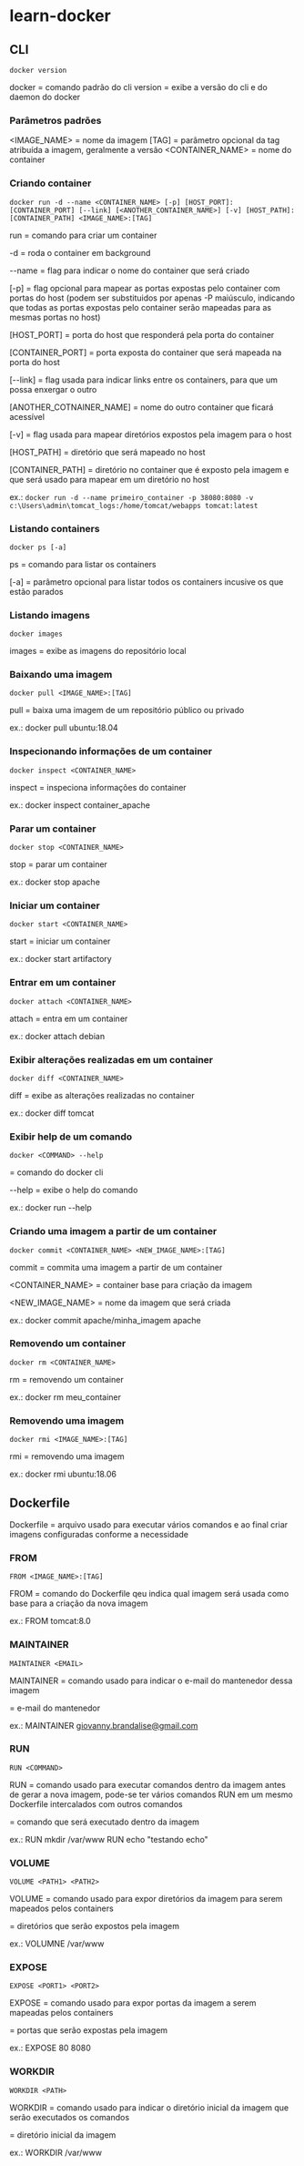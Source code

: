 # learn-docker

## CLI
`docker version`

docker = comando padrão do cli
version = exibe a versão do cli e do daemon do docker

### Parâmetros padrões

<IMAGE_NAME> = nome da imagem
[TAG] = parâmetro opcional da tag atribuída a imagem, geralmente a versão
<CONTAINER_NAME> = nome do container

### Criando container
`docker run -d --name <CONTAINER_NAME> [-p] [HOST_PORT]:[CONTAINER_PORT] [--link] [<ANOTHER_CONTAINER_NAME>] [-v] [HOST_PATH]:[CONTAINER_PATH] <IMAGE_NAME>:[TAG]`

run = comando para criar um container

-d = roda o container em background

--name = flag para indicar o nome do container que será criado

[-p] = flag opcional para mapear as portas expostas pelo container com portas do host (podem ser substituidos por apenas -P maiúsculo, indicando que todas as portas expostas pelo container serão mapeadas para as mesmas portas no host)

[HOST_PORT] = porta do host que responderá pela porta do container

[CONTAINER_PORT] = porta exposta do container que será mapeada na porta do host

[--link] = flag usada para indicar links entre os containers, para que um possa enxergar o outro

[ANOTHER_COTNAINER_NAME] = nome do outro container que ficará acessível

[-v] = flag usada para mapear diretórios expostos pela imagem para o host

[HOST_PATH] = diretório que será mapeado no host

[CONTAINER_PATH] = diretório no container que é exposto pela imagem e que será usado para mapear em um diretório no host

ex.: `docker run -d --name primeiro_container -p 38080:8080 -v c:\Users\admin\tomcat_logs:/home/tomcat/webapps tomcat:latest`

### Listando containers
`docker ps [-a]`

ps = comando para listar os containers

[-a] = parâmetro opcional para listar todos os containers incusive os que estão parados

### Listando imagens
`docker images`

images = exibe as imagens do repositório local

### Baixando uma imagem
`docker pull <IMAGE_NAME>:[TAG]`

pull = baixa uma imagem de um repositório público ou privado

ex.: docker pull ubuntu:18.04

### Inspecionando informações de um container
`docker inspect <CONTAINER_NAME>`

inspect = inspeciona informações do container

ex.: docker inspect container_apache

### Parar um container
`docker stop <CONTAINER_NAME>`

stop = parar um container

ex.: docker stop apache

### Iniciar um container
`docker start <CONTAINER_NAME>`

start = iniciar um container

ex.: docker start artifactory

### Entrar em um container
`docker attach <CONTAINER_NAME>`

attach = entra em um container

ex.: docker attach debian

### Exibir alterações realizadas em um container
`docker diff <CONTAINER_NAME>`

diff = exibe as alterações realizadas no container

ex.: docker diff tomcat

### Exibir help de um comando
`docker <COMMAND> --help`

<COMMAND> = comando do docker cli

--help = exibe o help do comando

ex.: docker run --help

### Criando uma imagem a partir de um container
`docker commit <CONTAINER_NAME> <NEW_IMAGE_NAME>:[TAG]`

commit = commita uma imagem a partir de um container

<CONTAINER_NAME> = container base para criação da imagem

<NEW_IMAGE_NAME> = nome da imagem que será criada

ex.: docker commit apache/minha_imagem apache

### Removendo um container
`docker rm <CONTAINER_NAME>`

rm = removendo um container

ex.: docker rm meu_container

### Removendo uma imagem
`docker rmi <IMAGE_NAME>:[TAG]`

rmi = removendo uma imagem

ex.: docker rmi ubuntu:18.06


## Dockerfile

Dockerfile = arquivo usado para executar vários comandos e ao final criar imagens configuradas conforme a necessidade

### FROM
`FROM <IMAGE_NAME>:[TAG]`

FROM = comando do Dockerfile qeu indica qual imagem será usada como base para a criação da nova imagem

ex.: FROM tomcat:8.0

### MAINTAINER
`MAINTAINER <EMAIL>`

MAINTAINER = comando usado para indicar o e-mail do mantenedor dessa imagem

<EMAIL> = e-mail do mantenedor

ex.: MAINTAINER giovanny.brandalise@gmail.com

### RUN
`RUN <COMMAND>`

RUN = comando usado para executar comandos dentro da imagem antes de gerar a nova imagem, pode-se ter vários comandos RUN em um mesmo Dockerfile intercalados com outros comandos

<COMMAND> = comando que será executado dentro da imagem

ex.: RUN mkdir /var/www
    RUN echo "testando echo"
    
### VOLUME
`VOLUME <PATH1> <PATH2>`

VOLUME = comando usado para expor diretórios da imagem para serem mapeados pelos containers

<PATH1> <PATH2> = diretórios que serão expostos pela imagem
    
ex.: VOLUMNE /var/www

### EXPOSE
`EXPOSE <PORT1> <PORT2>`

EXPOSE = comando usado para expor portas da imagem a serem mapeadas pelos containers

<PORT1> <PORT2> = portas que serão expostas pela imagem
    
ex.: EXPOSE 80 8080

### WORKDIR
`WORKDIR <PATH>`

WORKDIR = comando usado para indicar o diretório inicial da imagem que serão executados os comandos

<PATH> = diretório inicial da imagem
    
ex.: WORKDIR /var/www
